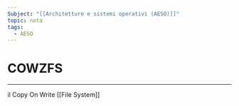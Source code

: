 ```yaml
---
Subject: "[[Architetture e sistemi operativi (AESO)]]"
topic: nota
tags:
  - AESO
---
```


# COWZFS
---
il Copy On Write [[File System]]